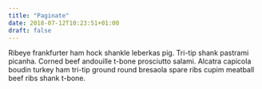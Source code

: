 ```yaml
---
title: "Paginate"
date: 2018-07-12T10:23:51+01:00
draft: false
---
```


Ribeye frankfurter ham hock shankle leberkas pig. Tri-tip shank pastrami picanha. Corned beef andouille t-bone prosciutto salami. Alcatra capicola boudin turkey ham tri-tip ground round bresaola spare ribs cupim meatball beef ribs shank t-bone.